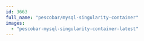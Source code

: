 ```yaml
---
id: 3663
full_name: "pescobar/mysql-singularity-container"
images: 
  - "pescobar-mysql-singularity-container-latest"
---
```

